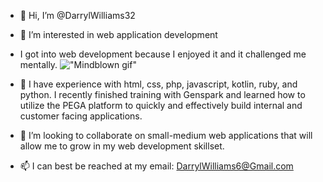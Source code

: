 - 👋 Hi, I’m @DarrylWilliams32
- 👀 I’m interested in web application development
- I got into web development because I enjoyed it and it challenged me mentally.
 !["Mindblown gif"](https://images.app.goo.gl/e5ahDTtVMrFsbXp39)

  
- 🌱 I have experience with html, css, php, javascript, kotlin, ruby, and python. I recently finished training with Genspark and learned how to utilize the PEGA platform to quickly and effectively build internal and customer facing applications. 
- 💞️ I’m looking to collaborate on small-medium web applications that will allow me to grow in my web development skillset.
- 📫 I can best be reached at my email: DarrylWilliams6@Gmail.com

<!---
DarrylWilliams32/DarrylWilliams32 is a ✨ special ✨ repository because its `README.md` (this file) appears on your GitHub profile.
You can click the Preview link to take a look at your changes.
--->
